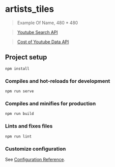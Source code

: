 # artists_tiles

> Example Of Name, 480 \* 480

> [Youtube Search API](https://developers.google.com/youtube/v3/docs/search/list)

> [Cost of Youtube Data API](https://developers.google.com/youtube/v3/getting-started#quota)

## Project setup

```
npm install
```

### Compiles and hot-reloads for development

```
npm run serve
```

### Compiles and minifies for production

```
npm run build
```

### Lints and fixes files

```
npm run lint
```

### Customize configuration

See [Configuration Reference](https://cli.vuejs.org/config/).
